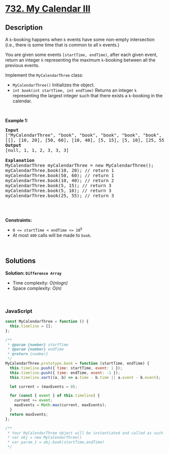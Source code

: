 # [732. My Calendar III](https://leetcode.com/problems/my-calendar-iii)

## Description

<div class="elfjS" data-track-load="description_content"><p>A <code>k</code>-booking happens when <code>k</code> events have some non-empty intersection (i.e., there is some time that is common to all <code>k</code> events.)</p>

<p>You are given some events <code>[startTime, endTime)</code>, after each given event, return an integer <code>k</code> representing the maximum <code>k</code>-booking between all the previous events.</p>

<p>Implement the <code>MyCalendarThree</code> class:</p>

<ul>
	<li><code>MyCalendarThree()</code> Initializes the object.</li>
	<li><code>int book(int startTime, int endTime)</code> Returns an integer <code>k</code> representing the largest integer such that there exists a <code>k</code>-booking in the calendar.</li>
</ul>

<p>&nbsp;</p>
<p><strong class="example">Example 1:</strong></p>

<pre><strong>Input</strong>
["MyCalendarThree", "book", "book", "book", "book", "book", "book"]
[[], [10, 20], [50, 60], [10, 40], [5, 15], [5, 10], [25, 55]]
<strong>Output</strong>
[null, 1, 1, 2, 3, 3, 3]

<strong>Explanation</strong>
MyCalendarThree myCalendarThree = new MyCalendarThree();
myCalendarThree.book(10, 20); // return 1
myCalendarThree.book(50, 60); // return 1
myCalendarThree.book(10, 40); // return 2
myCalendarThree.book(5, 15); // return 3
myCalendarThree.book(5, 10); // return 3
myCalendarThree.book(25, 55); // return 3

</pre>

<p>&nbsp;</p>
<p><strong>Constraints:</strong></p>

<ul>
	<li><code>0 &lt;= startTime &lt; endTime &lt;= 10<sup>9</sup></code></li>
	<li>At most <code>400</code> calls will be made to <code>book</code>.</li>
</ul>
</div>

<p>&nbsp;</p>

## Solutions

**Solution: `Difference Array`**

- Time complexity: <em>O(nlogn)</em>
- Space complexity: <em>O(n)</em>

<p>&nbsp;</p>

### **JavaScript**

```js
const MyCalendarThree = function () {
  this.timeline = [];
};

/**
 * @param {number} startTime
 * @param {number} endTime
 * @return {number}
 */
MyCalendarThree.prototype.book = function (startTime, endTime) {
  this.timeline.push({ time: startTime, event: 1 });
  this.timeline.push({ time: endTime, event: -1 });
  this.timeline.sort((a, b) => a.time - b.time || a.event - b.event);

  let current = (maxEvents = 0);

  for (const { event } of this.timeline) {
    current += event;
    maxEvents = Math.max(current, maxEvents);
  }
  return maxEvents;
};

/**
 * Your MyCalendarThree object will be instantiated and called as such:
 * var obj = new MyCalendarThree()
 * var param_1 = obj.book(startTime,endTime)
 */
```
